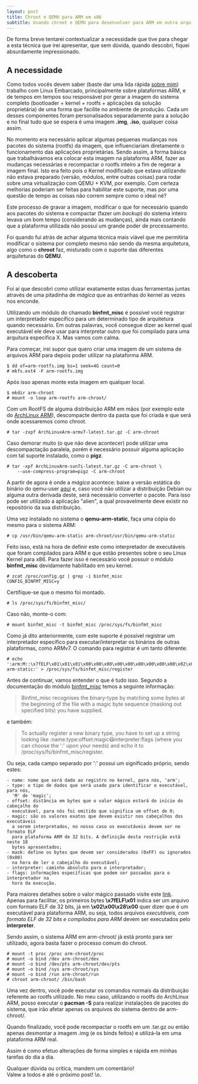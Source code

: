```yaml
---
layout: post
title: Chroot e QEMU para ARM em x86 
subtitle: Usando chroot e QEMU para desenvolver para ARM em outra arquitetura
---
```


De forma breve tentarei contextualizar a necessidade que tive para chegar a esta
técnica que irei apresentar, que sem dúvida, quando descobri, fiquei
absurdamente impressionado.

## A necessidade 

Como todos vocês devem saber (baste dar uma lida rápida [sobre
mim](/sobre)) trabalho com Linux Embarcado, principalmente sobre
plataformas ARM, e de tempos em tempos sou responsável por gerar a imagem do
sistema completo (bootloader + kernel + rootfs + aplicações da solução
proprietária) de uma forma que facilite no ambiente de produção. Cada um desses
componentes foram personalisados separadamente para a solução e no final tudo
que se espera é uma imagem **.img**, **.iso**, qualquer coisa assim. 

No momento era necessário aplicar algumas pequenas mudanças nos pacotes do
sistema (rootfs) da imagem, que influenciariam diretamente o funcionamento das
aplicações proprietárias. Sendo assim, a forma básica que trabalhávamos era
colocar esta imagem na plataforma ARM, fazer as mudanças necessárias e
recompactar o rootfs inteiro a fim de regerar a imagem final. Isto era feito
pois o Kernel modificado que estava utilizando não estava preparado (versão,
módulos, entre outras coisas) para rodar sobre uma virtualização com QEMU + KVM,
por exemplo. Com certeza melhorias poderiam ser feitas para habilitar este
suporte, mas por uma questão de tempo as coisas não correm sempre como o ideal
né? 

Este processo de gravar a imagem, modificar o que for necessário quando aos
pacotes do sistema e compactar (fazer um _backup_) do sistema inteiro levava um
bom tempo (considerando as mudanças), ainda mais contando que a plataforma
utilizada não possuí um grande poder de processamento.

Foi quando fui atrás de achar alguma técnica mais viável que me permitiria
modificar o sistema por completo mesmo não sendo da mesma arquitetura, algo como
o **chroot** faz, misturado com o suporte das diferentes arquiteturas do 
**QEMU**.

## A descoberta

Foi aí que descobri como utilizar exatamente estas duas ferramentas juntas
através de uma pitadinha de _mágica_ que as entranhas do kernel as vezes nos
enconde.

Utilizando um módulo do chamado **binfmt_misc** é possível você registrar um
interpretador específico para um determinado tipo de arquitetura quando
necessário. Em outras palavras, você consegue dizer ao kernel qual executável
ele deve usar para interpretar outro que foi compilado para uma arquitura
específica X. Mas vamos com calma.

Para começar, irei supor que quero criar uma imagem de um sistema de arquivos
ARM para depois poder utilizar na plataforma ARM.

```
$ dd of=arm-rootfs.img bs=1 seek=4G count=0
# mkfs.ext4 -F arm-rootfs.img
```

Após isso apenas monte esta imagem em qualquer local.

```
$ mkdir arm-chroot
# mount -o loop arm-rootfs arm-chroot/
```

Com um RootFS de alguma distribuição ARM em mãos (por exemplo este do [ArchLinux
ARM](br2.mirror.archlinuxarm.org/os/ArchLinuxARM-armv7-latest.tar.gz)),
descompacte dentro da pasta que foi criada e que será onde acessaremos como
chroot.

```
# tar -zxpf ArchLinuxArm-armv7-latest.tar.gz -C arm-chroot
```

Caso demorar muito (o que não deve acontecer) pode utilizar uma descompactação
paralela, porém é necessário possuir alguma aplicação com tal suporte instalado,
como o **pigz**.

```
# tar -xpf ArchLinuxArm-sun7i-latest.tar.gz -C arm-chroot \
    --use-compress-program=pigz -C arm-chroot
```

A partir de agora é onde a _mágica_ acontece: baixe a versão estática do binário
do qemu-user [aqui](https://packages.debian.org/sid/qemu-user-static) e, caso 
você não utilizar a distribuição Debian ou alguma outra derivada deste, será 
necessário converter o pacote. Para isso pode ser utilizado a aplicação "alien",
a qual provavelmente deve existir no repositório da sua distribuição.

Uma vez instalado no sistema o **qemu-arm-static**, faça uma cópia do mesmo para
o sistema ARM:

```
# cp /usr/bin/qemu-arm-static arm-chroot/usr/bin/qemu-arm-static
```

Feito isso, está na hora de definir este como interpretador de executáveis que 
foram compilados para ARM e que estão presentes sobre o seu Linux Kernel para 
x86. Para fazer isso é necessário você possuir o módulo **binfmt_misc** 
devidamente habilitado em seu kernel.

```
# zcat /proc/config.gz | grep -i binfmt_misc
CONFIG_BINFMT_MISC=y
```

Certifíque-se que o mesmo foi montado.

```
# ls /proc/sys/fs/binfmt_misc/
```

Caso não, monte-o com:

```
# mount binfmt_misc -t binfmt_misc /proc/sys/fs/binfmt_misc 
```

Como já dito anteriormente, com este suporte é possível registrar um
interpretador específico para executar/interpretar os binários de outras 
plataformas, como ARMv7. O comando para registrar é um tanto diferente:

```
# echo ':arm:M::\x7fELF\x01\x01\x01\x00\x00\x00\x00\x00\x00\x00\x00\x00\x02\x00\x28\x00:\xff\xff\xff\xff\xff\xff\xff\x00\xff\xff\xff\xff\xff\xff\xff\xff\xfe\xff\xff\xff:/usr/bin/qemu-arm-static:' > /proc/sys/fs/binfmt_misc/register
```

Antes de continuar, vamos entender o que é tudo isso. Segundo a documentação do 
módulo [binfmt_misc](https://www.kernel.org/doc/Documentation/binfmt_misc.txt) 
temos a seguinte informação:
> Binfmt_misc recognises the binary-type by matching some bytes at the beginning
> of the file with a magic byte sequence (masking out specified bits) you have 
> supplied.  

e também:

> To actually register a new binary type, you have to set up a string looking 
> like :name:type:offset:magic:mask:interpreter:flags (where you can choose the 
> ':' upon your needs) and echo it to /proc/sys/fs/binfmt_misc/register.

Ou seja, cada campo separado por ':' possui um significado próprio, sendo estes:

```
- name: nome que será dado ao registro no kernel, para nós, 'arm';
- type: o tipo de dados que será usado para identificar o executável, para nós, 
  'M' de 'magic';
- offset: distância em bytes que o valor mágico estará do início do cabeçalho do 
  executável, para nós foi omitido que significa um offset de 0;
- magic: são os valores exatos que devem existir nos cabeçalhos dos executáveis 
  a serem interpretados, no nosso caso os executáveis devem ser no formato ELF
  para plataforma ARM de 32 bits. A definição desta restrição está neste 18 
  bytes apresentados;
- mask: define os bytes que devem ser considerados (0xFF) ou ignorados (0x00) 
  na hora de ler o cabeçalho do executável;
- interpreter: caminho absoluto para o interpretador;
- flags: informações específicas que podem ser passadas para o interpretador na
  hora da execução.
```

Para maiores detalhes sobre o valor mágico passado visite este 
[link](https://en.wikipedia.org/wiki/Executable_and_Linkable_Format). Apenas para 
facilitar, os primeiros bytes **\x7fELF\x01** indica ser um arquivo com formato
ELF de 32 bits, já em **\x02\x00\x28\x00** quer dizer que é um executável para
plataforma ARM, ou seja, todos arquivos _executáveis, com formato ELF de 32 
bits e compilados para ARM_ devem ser executados pelo **interpreter**.

Sendo assim, o sistema ARM em arm-chroot/ já está pronto para ser utilizado,
agora basta fazer o processo comum do chroot.

```
# mount -t proc /proc arm-chroot/proc
# mount -o bind /dev arm-chroot/dev
# mount -o bind /dev/pts arm-chroot/dev/pts
# mount -o bind /sys arm-chroot/sys
# mount -o bind /run arm-chroot/run
# chroot arm-chroot/ /bin/bash
```

Uma vez dentro, você pode executar os comandos normais da distribuição referente
ao rootfs utilizado. No meu caso, utilizando o rootfs do ArchLinux ARM, posso 
executar o **pacman -S** para realizar instalações de pacotes do sistema, que 
irão afetar apenas os arquivos do sistema dentro de arm-chroot/.

Quando finalizado, você pode recompactar o rootfs em um .tar.gz ou então apenas 
desmontar a imagem .img (e os binds feitos) e utilizá-la em uma plataforma ARM 
real. 

Assim é como efetuo alterações de forma simples e rápida em minhas tarefas
do dia a dia.

Qualquer dúvida ou crítica, mandem um comentário!  
Valew a todos e até o próximo post! \o.
